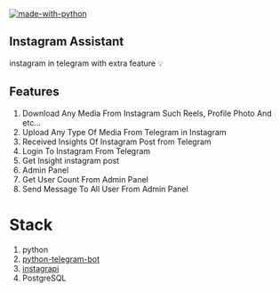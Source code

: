 [![made-with-python](https://img.shields.io/badge/Made%20with-Python-1f425f.svg)](https://www.python.org/)
## Instagram Assistant

 instagram in telegram with extra feature 💡



## Features
1. Download Any Media From Instagram Such Reels, Profile Photo And etc...
2. Upload Any Type Of Media From Telegram in Instagram
3. Received Insights Of Instagram Post from Telegram
4. Login To Instagram From Telegram
5. Get Insight instagram post
6. Admin Panel 
7. Get User Count From Admin Panel
8. Send Message To All User From Admin Panel

# Stack
1. python
2. [python-telegram-bot](https://python-telegram-bot.org/)
3. [instagrapi](https://github.com/adw0rd/instagrapi)
4. PostgreSQL

